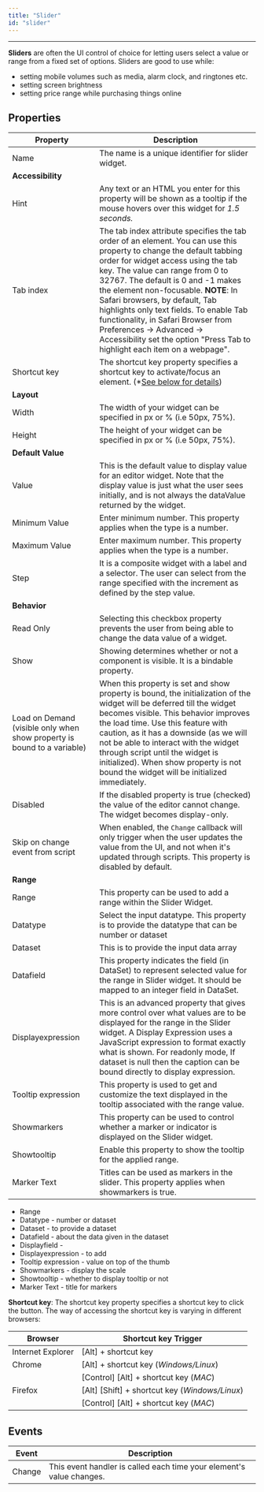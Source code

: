```yaml
---
title: "Slider"
id: "slider"
---
```

---

**Sliders** are often the UI control of choice for letting users select a value or range from a fixed set of options. Sliders are good to use while:

- setting mobile volumes such as media, alarm clock, and ringtones etc.
- setting screen brightness
- setting price range while purchasing things online

## Properties

| **Property** | **Description** |
| --- | --- |
| Name | The name is a unique identifier for slider widget. |
| **Accessibility** |
| Hint | Any text or an HTML you enter for this property will be shown as a tooltip if the mouse hovers over this widget for _1.5 seconds._ |
| Tab index | The tab index attribute specifies the tab order of an element. You can use this property to change the default tabbing order for widget access using the tab key. The value can range from 0 to 32767. The default is 0 and -1 makes the element non-focusable.    **NOTE**: In Safari browsers, by default, Tab highlights only text fields. To enable Tab functionality, in Safari Browser from Preferences -> Advanced -> Accessibility set the option "Press Tab to highlight each item on a webpage". |
| Shortcut key | The shortcut key property specifies a shortcut key to activate/focus an element. (*[See below for details](#shortcut)) |
| **Layout** |
| Width | The width of your widget can be specified in px or % (i.e 50px, 75%). |
| Height | The height of your widget can be specified in px or % (i.e 50px, 75%). |
| **Default Value** |
| Value | This is the default value to display value for an editor widget. Note that the display value is just what the user sees initially, and is not always the dataValue returned by the widget. |
| Minimum Value | Enter minimum number. This property applies when the type is a number. |
| Maximum Value | Enter maximum number. This property applies when the type is a number. |
| Step | It is a composite widget with a label and a selector. The user can select from the range specified with the increment as defined by the step value. |
| **Behavior** |
| Read Only | Selecting this checkbox property prevents the user from being able to change the data value of a widget. |
| Show | Showing determines whether or not a component is visible. It is a bindable property. |
| Load on Demand (visible only when show property is bound to a variable) | When this property is set and show property is bound, the initialization of the widget will be deferred till the widget becomes visible. This behavior improves the load time. Use this feature with caution, as it has a downside (as we will not be able to interact with the widget through script until the widget is initialized). When show property is not bound the widget will be initialized immediately. |
| Disabled | If the disabled property is true (checked) the value of the editor cannot change. The widget becomes display-only. |
| Skip on change event from script | When enabled, the `Change` callback will only trigger when the user updates the value from the UI, and not when it's updated through scripts. This property is disabled by default. |
| **Range** |
| Range | This property can be used to add a range within the Slider Widget. |
| Datatype |  Select the input datatype. This property is to provide the datatype that can be number or dataset  |
| Dataset | This is to provide the input data array |
| Datafield | This property indicates the field (in DataSet) to represent selected value for the range in Slider widget. It should be mapped to an integer field in DataSet. |
| Displayexpression | This is an advanced property that gives more control over what values are to be displayed for the range in the Slider widget. A Display Expression uses a JavaScript expression to format exactly what is shown. For readonly mode, If dataset is null then the caption can be bound directly to display expression. |
| Tooltip expression | This property is used to get and customize the text displayed in the tooltip associated with the range value. |
| Showmarkers | This property can be used to control whether a marker or indicator is displayed on the Slider widget. |
| Showtooltip | Enable this property to show the tooltip for the applied range. |
| Marker Text | Titles can be used as markers in the slider. This property applies when showmarkers is true. |

- Range
- Datatype - number or dataset
- Dataset - to provide a dataset
- Datafield - about the data given in the dataset
- Displayfield - 
- Displayexpression - to add 
- Tooltip expression - value on top of the thumb
- Showmarkers - display the scale 
- Showtooltip - whether to display tooltip or not
- Marker Text - title for markers


**Shortcut key**: The shortcut key property specifies a shortcut key to click the button. The way of accessing the shortcut key is varying in different browsers:

| Browser | Shortcut key Trigger |
| --- | --- |
| Internet Explorer | [Alt] + shortcut key |
| Chrome | [Alt] + shortcut key (_Windows/Linux_) |
|  | [Control] [Alt] + shortcut key (_MAC_) |
| Firefox | [Alt] [Shift] + shortcut key (_Windows/Linux_) |
|  | [Control] [Alt] + shortcut key (_MAC_) |

## Events

| Event | Description |
| --- | --- |
| Change | This event handler is called each time your element's value changes. |

